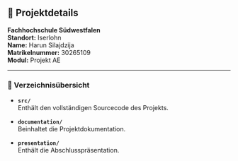 ## 🏫 Projektdetails

**Fachhochschule Südwestfalen**  
**Standort:** Iserlohn  
**Name:** Harun Silajdzija  
**Matrikelnummer:** 30265109  
**Modul:** Projekt AE

---

### 📁 Verzeichnisübersicht

- **`src/`**  
  Enthält den vollständigen Sourcecode des Projekts.

- **`documentation/`**  
  Beinhaltet die Projektdokumentation.

- **`presentation/`**  
  Enthält die Abschlusspräsentation.
